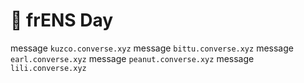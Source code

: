 # 🤖 frENS Day

message `kuzco.converse.xyz`
message `bittu.converse.xyz`
message `earl.converse.xyz`
message `peanut.converse.xyz`
message `lili.converse.xyz`
